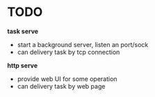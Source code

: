 # TODO

**task serve**

- start a background server, listen an port/sock
- can delivery task by tcp connection

**http serve**

- provide web UI for some operation
- can delivery task by web page
